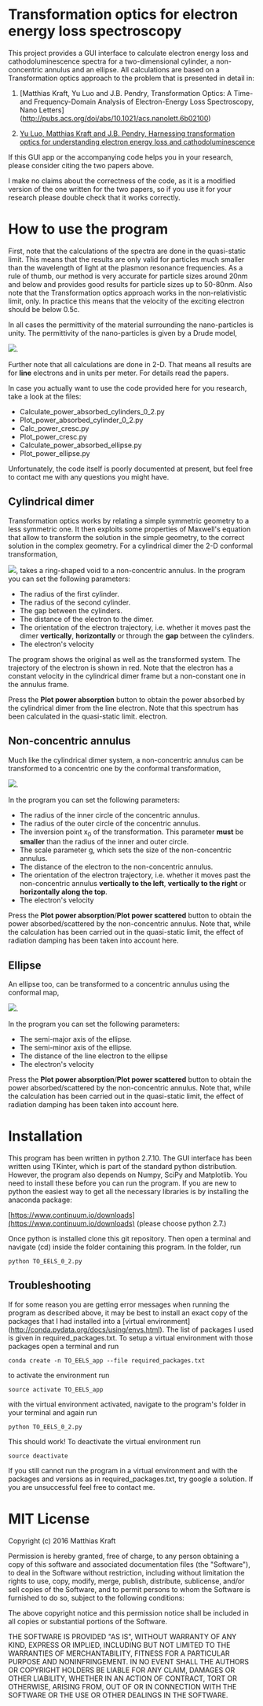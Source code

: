 # Transformation optics for electron energy loss spectroscopy
This project provides a GUI interface to calculate electron energy loss and
cathodoluminescence spectra for a two-dimensional cylinder, a non-concentric
annulus and an ellipse. All calculations are based on a Transformation optics
approach to the problem that is presented in detail in:

1. [Matthias Kraft, Yu Luo and J.B. Pendry, Transformation Optics: A Time- and
Frequency-Domain Analysis of Electron-Energy Loss Spectroscopy, Nano Letters]
(http://pubs.acs.org/doi/abs/10.1021/acs.nanolett.6b02100)

2. [Yu Luo, Matthias Kraft and J.B. Pendry, Harnessing transformation optics for understanding electron energy loss and cathodoluminescence](https://arxiv.org/abs/1605.09319)

If this GUI app or the accompanying code helps you in your research, please
consider citing the two papers above.

I make no claims about the correctness of the code, as it is a modified version
of the one written for the two papers, so if you use it for your research please
double check that it works correctly.

# How to use the program
First, note that the calculations of the spectra are done in the quasi-static
limit. This means that the results are only valid for particles much smaller
than the wavelength of light at the plasmon resonance frequencies. As a rule
of thumb, our method is very accurate for particle sizes around 20nm and below
and provides good results for particle sizes up to 50-80nm. Also note that the
Transformation optics approach works in the non-relativistic limit, only. In
practice this means that the velocity of the exciting electron should be below
0.5c.

In all cases the permittivity of the material surrounding the nano-particles is
unity. The permittivity of the nano-particles is given by a Drude model,

<img src="http://mathurl.com/hsbaue5.png">.

Further note that all calculations are done in 2-D. That means all results are
for **line** electrons and in units per meter. For details read the papers.

In case you actually want to use the code provided here for you research, take
a look at the files:

  * Calculate_power_absorbed_cylinders_0_2.py
  * Plot_power_absorbed_cylinder_0_2.py
  * Calc_power_cresc.py
  * Plot_power_cresc.py
  * Calculate_power_absorbed_ellipse.py
  * Plot_power_ellipse.py

Unfortunately, the code itself is poorly documented at present, but feel free
to contact me with any questions you might have.

## Cylindrical dimer
Transformation optics works by relating a simple symmetric geometry to a less
symmetric one. It then exploits some properties of Maxwell's equation that allow
to transform the solution in the simple geometry, to the correct solution in the
complex geometry. For a cylindrical dimer the 2-D conformal transformation,

<img src="http://mathurl.com/zevulje.png">,
takes a ring-shaped void to a non-concentric annulus. In the program you can set
the following parameters:

  * The radius of the first cylinder.
  * The radius of the second cylinder.
  * The gap between the cylinders.
  * The distance of the electron to the dimer.
  * The orientation of the electron trajectory, i.e. whether it moves past the
  dimer **vertically**, **horizontally** or through the **gap** between the
  cylinders.
  * The electron's velocity

The program shows the original as well as the transformed system. The trajectory
of the electron is shown in red. Note that the electron has a constant velocity
in the cylindrical dimer frame but a non-constant one in the annulus frame. 

Press the **Plot power absorption** button to obtain the power absorbed by the
cylindrical dimer from the line electron. Note that this spectrum has been
calculated in the quasi-static limit.
electron.

## Non-concentric annulus
Much like the cylindrical dimer system, a non-concentric annulus can be
transformed to a concentric one by the conformal transformation,

<img src="http://mathurl.com/jvyxepp.png">.

In the program you can set the following parameters:

  * The radius of the inner circle of the concentric annulus.
  * The radius of the outer circle of the concentric annulus.
  * The inversion point x<sub>0</sub> of the transformation. This parameter
  **must** be **smaller** than the radius of the inner and outer circle.
  * The scale parameter g, which sets the size of the non-concentric annulus.
  * The distance of the electron to the non-concentric annulus.
  * The orientation of the electron trajectory, i.e. whether it moves past the
  non-concentric annulus **vertically to the left**, **vertically to the right**
  or **horizontally along the top**.
  * The electron's velocity

Press the **Plot power absorption**/**Plot power scattered** button to obtain
the power absorbed/scattered by the non-concentric annulus. Note that, while the
calculation has been carried out in the quasi-static limit, the effect
of radiation damping has been taken into account here.

## Ellipse
An ellipse too, can be transformed to a concentric annulus using the conformal
map,

<img src="http://mathurl.com/hs76jw6.png">.

In the program you can set the following parameters:

  * The semi-major axis of the ellipse.
  * The semi-minor axis of the ellipse.
  * The distance of the line electron to the ellipse
  * The electron's velocity

Press the **Plot power absorption**/**Plot power scattered** button to obtain
the power absorbed/scattered by the non-concentric annulus. Note that, while the
calculation has been carried out in the quasi-static limit, the effect
of radiation damping has been taken into account here.

# Installation

This program has been written in python 2.7.10. The GUI interface has been
written using TKinter, which is part of the standard python distribution.
However, the program also depends on Numpy, SciPy and Matplotlib. You need to
install these before you can run the program. If you are new to python the
easiest way to get all the necessary libraries is by installing the anaconda
package:

[https://www.continuum.io/downloads](https://www.continuum.io/downloads)
(please choose python 2.7.)

Once python is installed clone this git repository. Then open a terminal and
navigate (cd) inside the folder containing this program. In the folder, run 

    python TO_EELS_0_2.py

## Troubleshooting
If for some reason you are getting error messages when running the program as
described above, it may be best to install an exact copy of the packages that I
had installed into a [virtual environment]
(http://conda.pydata.org/docs/using/envs.html). The list of packages I used is given
in required_packages.txt. To setup a virtual environment with those packages
open a terminal and run
    
    conda create -n TO_EELS_app --file required_packages.txt

to activate the environment run

    source activate TO_EELS_app

with the virtual environment activated, navigate to the program's folder in your
terminal and again run

    python TO_EELS_0_2.py

This should work! To deactivate the virtual environment run

    source deactivate

If you still cannot run the program in a virtual environment and with the
packages and versions as in required_packages.txt, try google a solution. If you
are unsuccessful feel free to contact me.  

# MIT License

Copyright (c) 2016 Matthias Kraft

Permission is hereby granted, free of charge, to any person obtaining a copy of
this software and associated documentation files (the "Software"), to deal in
the Software without restriction, including without limitation the rights to
use, copy, modify, merge, publish, distribute, sublicense, and/or sell copies of
the Software, and to permit persons to whom the Software is furnished to do so,
subject to the following conditions:

The above copyright notice and this permission notice shall be included in all
copies or substantial portions of the Software.

THE SOFTWARE IS PROVIDED "AS IS", WITHOUT WARRANTY OF ANY KIND, EXPRESS OR
IMPLIED, INCLUDING BUT NOT LIMITED TO THE WARRANTIES OF MERCHANTABILITY, FITNESS
FOR A PARTICULAR PURPOSE AND NONINFRINGEMENT. IN NO EVENT SHALL THE AUTHORS OR
COPYRIGHT HOLDERS BE LIABLE FOR ANY CLAIM, DAMAGES OR OTHER LIABILITY, WHETHER
IN AN ACTION OF CONTRACT, TORT OR OTHERWISE, ARISING FROM, OUT OF OR IN
CONNECTION WITH THE SOFTWARE OR THE USE OR OTHER DEALINGS IN THE SOFTWARE.